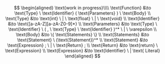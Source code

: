 $$
\begin{aligned}
\text{work in progress}\\\\
\text{Function} &\to \text{Type} \ \text{Identifier} ( \text{Parameters} ) \ \text{Body} \\
\text{Type} &\to \text{int} \ | \ \text{float} \ | \ \text{void} \\
\text{Identifier} &\to \text{[a-zA-Z][a-zA-Z0-9]*} \\
\text{Parameters} &\to \text{Type} \ \text{Identifier} \ ( , \ \text{Type} \ \text{Identifier} )^* \ | \ \varepsilon \\
\text{Body} &\to \{ \text{Statements} \} \\
\text{Statements} &\to \text{Statement} \ (\text{Statement})^* \\
\text{Statement} &\to \text{Expression} ; \ | \ \text{Return} ; \\
\text{Return} &\to \text{return} \ \text{Expression} \\
\text{Expression} &\to \text{Identifier} \ | \text{ Literal} 
\end{aligned}
$$
